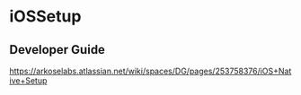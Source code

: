 # iOSSetup

## Developer Guide 
https://arkoselabs.atlassian.net/wiki/spaces/DG/pages/253758376/iOS+Native+Setup
